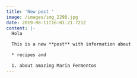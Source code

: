 ```yaml
---
title: 'New post '
image: /images/img_2290.jpg
date: 2019-08-11T16:01:21.721Z
content: |-
  Hola

  This is a new **post** with information about 

  * recipes and 

  1. about amazing Maria Fermentos
---
```


